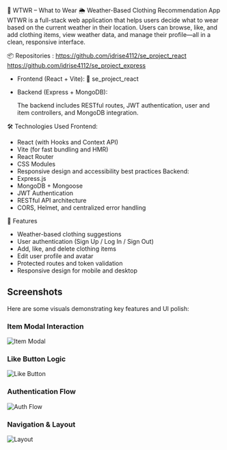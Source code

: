 🧥 WTWR – What to Wear
🌦️ Weather-Based Clothing Recommendation App
WTWR is a full-stack web application that helps users decide what to wear based on the current weather in their location. Users can browse, like, and add clothing items, view weather data, and manage their profile—all in a clean, responsive interface.

📦 Repositories : https://github.com/idrise4112/se_project_react
https://github.com/idrise4112/se_project_express

- Frontend (React + Vite):
  🔗 se_project_react
- Backend (Express + MongoDB):

  The backend includes RESTful routes, JWT authentication, user and item controllers, and MongoDB integration.

🛠️ Technologies Used
Frontend:

- React (with Hooks and Context API)
- Vite (for fast bundling and HMR)
- React Router
- CSS Modules
- Responsive design and accessibility best practices
  Backend:
- Express.js
- MongoDB + Mongoose
- JWT Authentication
- RESTful API architecture
- CORS, Helmet, and centralized error handling

🧪 Features

- Weather-based clothing suggestions
- User authentication (Sign Up / Log In / Sign Out)
- Add, like, and delete clothing items
- Edit user profile and avatar
- Protected routes and token validation
- Responsive design for mobile and desktop
  <!-- <img width="548" height="450" alt="Screenshot 2025-09-12 112743" src="https://github.com/user-attachments/assets/4a21f93c-9626-4bbd-abe0-a3d66943d66f" />
  <img width="1916" height="1053" alt="Screenshot 2025-09-12 112553" src="https://github.com/user-attachments/assets/ffdfa724-fa3d-4385-915a-bd7ff93a75b7" />
  <img width="612" height="535" alt="Screenshot 2025-09-12 112724" src="https://github.com/user-attachments/assets/bd24973d-4443-477c-8096-a76bb6ff0401" /> -->

## Screenshots

Here are some visuals demonstrating key features and UI polish:

### Item Modal Interaction

![Item Modal](./src/assets/Screenshot%2025-09-26%20153318.png)

### Like Button Logic

![Like Button](./src/assets/Screenshot%2025-09-26%20153352.png)

### Authentication Flow

![Auth Flow](./src/assets/Screenshot%2025-09-26%20153402.png)

### Navigation & Layout

![Layout](./src/assets/Screenshot%2025-09-26%20153403.png)
